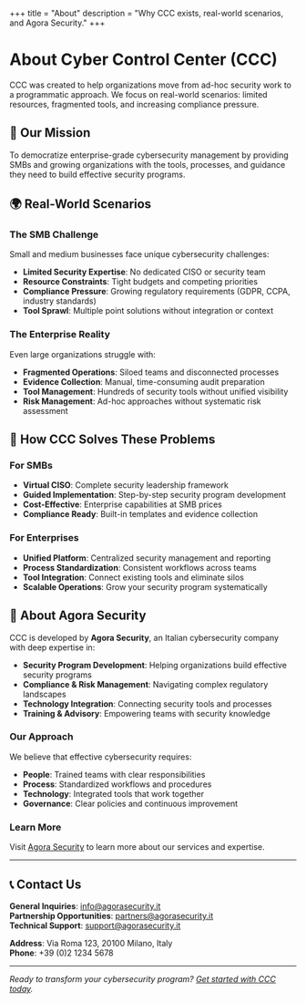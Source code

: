 +++
title = "About"
description = "Why CCC exists, real-world scenarios, and Agora Security."
+++

# About Cyber Control Center (CCC)

CCC was created to help organizations move from ad-hoc security work to a programmatic approach. We focus on real-world scenarios: limited resources, fragmented tools, and increasing compliance pressure.

## 🎯 Our Mission

To democratize enterprise-grade cybersecurity management by providing SMBs and growing organizations with the tools, processes, and guidance they need to build effective security programs.

## 🌍 Real-World Scenarios

### The SMB Challenge
Small and medium businesses face unique cybersecurity challenges:
- **Limited Security Expertise**: No dedicated CISO or security team
- **Resource Constraints**: Tight budgets and competing priorities
- **Compliance Pressure**: Growing regulatory requirements (GDPR, CCPA, industry standards)
- **Tool Sprawl**: Multiple point solutions without integration or context

### The Enterprise Reality
Even large organizations struggle with:
- **Fragmented Operations**: Siloed teams and disconnected processes
- **Evidence Collection**: Manual, time-consuming audit preparation
- **Tool Management**: Hundreds of security tools without unified visibility
- **Risk Management**: Ad-hoc approaches without systematic risk assessment

## 🚀 How CCC Solves These Problems

### For SMBs
- **Virtual CISO**: Complete security leadership framework
- **Guided Implementation**: Step-by-step security program development
- **Cost-Effective**: Enterprise capabilities at SMB prices
- **Compliance Ready**: Built-in templates and evidence collection

### For Enterprises
- **Unified Platform**: Centralized security management and reporting
- **Process Standardization**: Consistent workflows across teams
- **Tool Integration**: Connect existing tools and eliminate silos
- **Scalable Operations**: Grow your security program systematically

## 🏢 About Agora Security

CCC is developed by **Agora Security**, an Italian cybersecurity company with deep expertise in:

- **Security Program Development**: Helping organizations build effective security programs
- **Compliance & Risk Management**: Navigating complex regulatory landscapes
- **Technology Integration**: Connecting security tools and processes
- **Training & Advisory**: Empowering teams with security knowledge

### Our Approach
We believe that effective cybersecurity requires:
- **People**: Trained teams with clear responsibilities
- **Process**: Standardized workflows and procedures
- **Technology**: Integrated tools that work together
- **Governance**: Clear policies and continuous improvement

### Learn More
Visit [Agora Security](https://www.agorasecurity.it/) to learn more about our services and expertise.

---

## 📞 Contact Us

**General Inquiries**: [info@agorasecurity.it](mailto:info@agorasecurity.it)  
**Partnership Opportunities**: [partners@agorasecurity.it](mailto:partners@agorasecurity.it)  
**Technical Support**: [support@agorasecurity.it](mailto:support@agorasecurity.it)

**Address**: Via Roma 123, 20100 Milano, Italy  
**Phone**: +39 (0)2 1234 5678

---

*Ready to transform your cybersecurity program? [Get started with CCC today](/access/).*

